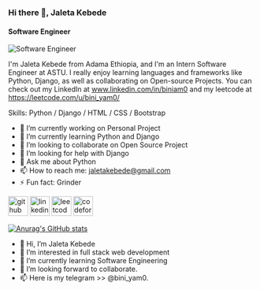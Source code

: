 ### Hi there 👋, Jaleta Kebede
#### Software Engineer
![Software Engineer](https://img.freepik.com/premium-photo/icon-design-inspiration-creative-simple-wallpaper-background-banner-logo-art-illustration-shape_1041572-303445.jpg?w=1060)

I'm Jaleta Kebede from Adama Ethiopia, and I'm an Intern Software Engineer at ASTU. I really enjoy learning languages and frameworks like Python, Django, as well as collaborating on Open-source Projects. You can check out my LinkedIn at www.linkedin.com/in/biniam0 and my leetcode at https://leetcode.com/u/bini_yam0/

Skills: Python / Django /  HTML / CSS / Bootstrap

- 🔭 I’m currently working on Personal Project 
- 🌱 I’m currently learning Python and Django 
- 👯 I’m looking to collaborate on Open Source Project 
- 🤔 I’m looking for help with Django 
- 💬 Ask me about Python 
- 📫 How to reach me: jaletakebede@gmail.com 
- ⚡ Fun fact: Grinder 


[<img src='https://cdn.jsdelivr.net/npm/simple-icons@3.0.1/icons/github.svg' alt='github' height='40'>](https://github.com/github.com/biniam0)  [<img src='https://cdn.jsdelivr.net/npm/simple-icons@3.0.1/icons/linkedin.svg' alt='linkedin' height='40'>](https://www.linkedin.com/in/www.linkedin.com/in/biniam0/)  [<img src='https://cdn.jsdelivr.net/npm/simple-icons@3.0.1/icons/leetcode.svg' alt='leetcode' height='40'>](https://leetcode.com/u/bini_yam0/)  [<img src='https://cdn.jsdelivr.net/npm/simple-icons@3.0.1/icons/codeforces.svg' alt='codeforces' height='40'>](https://codeforces.com/profile/bini_yam0)   

[![Anurag's GitHub stats](https://github-readme-stats.vercel.app/api?username=biniam0)](https://github.com/anuraghazra/github-readme-stats)

- 👋 Hi, I’m Jaleta Kebede
- 👀 I’m interested in full stack web development
- 🌱 I’m currently learning Software Engineering
- 💞️ I’m looking forward to collaborate.
- 📫 Here is my telegram >> @bini_yam0.

<!---
biniam0/biniam0 is a ✨ special ✨ repository because its `README.md` (this file) appears on your GitHub profile.
You can click the Preview link to take a look at your changes.
--->
